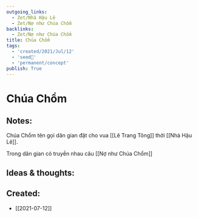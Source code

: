 ```yaml
---
outgoing_links:
  - Zet/Nhà Hậu Lê
  - Zet/Nợ như Chúa Chổm
backlinks:
  - Zet/Nợ như Chúa Chổm
title: Chúa Chổm
tags:
  - 'created/2021/Jul/12'
  - 'seed🥜'
  - 'permanent/concept'
publish: True
---
```

# Chúa Chổm

## Notes:
Chúa Chổm tên gọi dân gian đặt cho vua [[Lê Trang Tông]] thời [[Nhà Hậu Lê]].

Trong dân gian có truyền nhau câu [[Nợ như Chúa Chổm]]

## Ideas & thoughts:
## Created:
- [[2021-07-12]]
